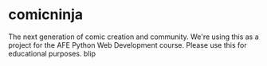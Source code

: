 comicninja
==========

The next generation of comic creation and community.  We're using this as a project for the AFE Python Web Development course.  Please use this for educational purposes. blip